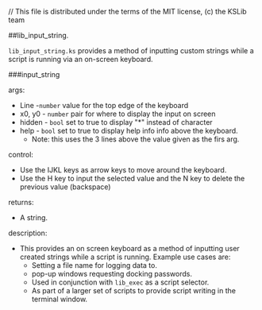 // This file is distributed under the terms of the MIT license, (c) the KSLib team

##lib_input_string.

``lib_input_string.ks`` provides a method of inputting custom strings while a script is running via an on-screen keyboard.

###input_string

args:
  * Line   -``number`` value for the top edge of the keyboard
  * x0, y0 - ``number`` pair for where to display the input on screen
  * hidden - ``bool`` set to true to display "*" instead of character
  * help   - ``bool`` set to true to display help info info above the keyboard.
    * Note: this uses the 3 lines above the value given as the firs arg.

control:
  * Use the IJKL keys as arrow keys to move around the keyboard.
  * Use the H key to input the selected value and the N key to delete the previous value (backspace)
  
returns:
  * A string.
  
description:
  * This provides an on screen keyboard as a method of inputting user created strings while a script is running.
  Example use cases are:
    * Setting a file name for logging data to.
    * pop-up windows requesting docking passwords.
    * Used in conjunction with `lib_exec` as a script selector.
    * As part of a larger set of scripts to provide script writing in the terminal window.
